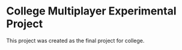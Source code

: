# College Multiplayer Experimental Project

This project was created as the final project for college.
